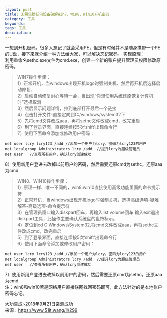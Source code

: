 ```yaml
---
layout: post
title: 无需借助任何设备破解Win7、Win8、Win10开机密码
category: 工具
keywords: 
tags: 工具
description: 
---
```


一想到开机密码，很多人忘记了就会采用PE，但是有时候并不是随身携带一个PE的U盘，接下来就介绍一种方法给大家，可以解决忘记密码。
实现原理：   
利用重命名sethc.exe文件为cmd.exe，创建一个新的账户提升管理员权限修改原密码。   
> WIN7操作步骤：   
1）正常开机，当windows出现开机logo时强制关机、然后再开机后选择启动修复、   
2）启动自动修复耐心等待一会，当出现“你想使用系统还原恢复计算机时”选择取消   
3）然后显示问题详情，拉到底部打开最后一个链接   
4）点击打开文件-直接定向到C:/windows/system32下    
5）先将cmd文件改成aaa，再将sethc文件改成cmd，改完重启    
6）到了登录界面，直接连续按5次‘shift’出现命令行   
7）使用下面命令添加或修改用户密码：   
```
net user lcry lcry123 /add //添加一个用户为lcry，密码为lcry123的用户
net localgroup Administrators lcry /add  //提升lcry为超级管理员
net user   //查看所有用户，确认lcry创建成功
```
8）使用新用户登进去改掉以前用户的密码，然后需要还原cmd为sethc，还原aaa为cmd

>WIN8、WIN10操作步骤：   
1）原理一样、唯一不同的，win8.win10直接使用高级功能里面的命令提示符    
2）正常开机，当windows出现开机logo时强制关机，选择高级选项-疑难解答-高级选项-命令提示符    
3）在管理员窗口输入diskpart回车，再输入list volume回车 输入exit退出diskpart工具，此操作主要确认系统盘的盘符标示。    
4）定位到cd C:Windows\System32,将cmd文件改成aaa，再将sethc文件改成cmd，改完重启    
5）到了登录界面，直接连续按5次‘shift’出现命令行   
6）使用下面命令添加或修改用户密码：   
```
net user lcry lcry123 /add //添加一个用户为lcry，密码为lcry123的用户
net localgroup Administrators lcry /add  //提升lcry为超级管理员
net user   //查看所有用户，确认lcry创建成功
```
7）使用新用户登进去改掉以前用户的密码，然后需要还原cmd为sethc，还原aaa为cmd   
注：win8和win10若是网络用户直接联网找回密码即可，此方法针对的是本地账户密码忘记。   

大功告成~2018年9月21日亲测成功    
来源：https://www.51it.wang/ll/299